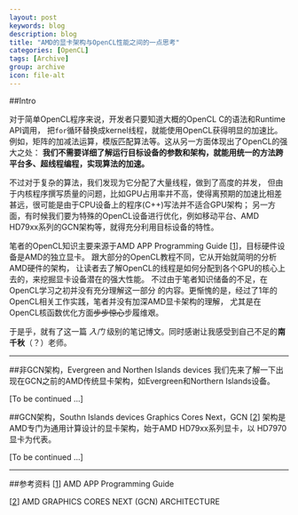 ```yaml
---
layout: post
keywords: blog
description: blog
title: "AMD的显卡架构与OpenCL性能之间的一点思考"
categories: [OpenCL]
tags: [Archive]
group: archive
icon: file-alt
---
```

##Intro

对于简单OpenCL程序来说，开发者只要知道大概的OpenCL C的语法和Runtime API调用，
把`for`循环替换成kernel线程，就能使用OpenCL获得明显的加速比。
例如，矩阵的加减法运算，模版匹配算法等。这从另一方面体现出了OpenCL的强大之处：
**我们不需要详细了解运行目标设备的参数和架构，就能用统一的方法跨平台多、超线程编程，实现算法的加速。**

不过对于复杂的算法，我们发现为它分配了大量线程，做到了高度的并发，
但由于内核程序撰写质量的问题，比如GPU占用率并不高，使得离预期的加速比相差甚远，很可能是由于CPU设备上的程序(C++)写法并不适合GPU架构；
另一方面，有时候我们要为特殊的OpenCL设备进行优化，例如移动平台、AMD HD79xx系列的GCN架构等，就得充分利用目标设备的特性。

笔者的OpenCL知识主要来源于AMD APP Programming Guide [[1]]，目标硬件设备是AMD的独立显卡。
跟大部分的OpenCL教程不同，它从开始就简明的分析AMD硬件的架构，
让读者去了解OpenCL的线程是如何分配到各个GPU的核心上去的，来挖掘显卡设备潜在的强大性能。
不过由于笔者知识储备的不足，在OpenCL学习之初并没有充分理解这一部分
的内容。更惭愧的是，经过了1年的OpenCL相关工作实践，笔者并没有加深AMD显卡架构的理解，
尤其是在OpenCL核函数优化方面<del>步步惊心</del>步履维艰。

于是乎，就有了这一篇 *入门* 级别的笔记博文。同时感谢让我感受到自己不足的**南千秋**（？）老师。
***************

##非GCN架构，Evergreen and Northen Islands devices
我们先来了解一下出现在GCN之前的AMD传统显卡架构，如Evergreen和Northern Islands设备。

[To be continued ...]

##GCN架构，Southn Islands devices
Graphics Cores Next，GCN [[2]] 架构是AMD专门为通用计算设计的显卡架构，始于AMD HD79xx系列显卡，以
HD7970显卡为代表。

[To be continued ...]

***************
##参考资料
[[1]] AMD APP Programming Guide

[[2]] AMD GRAPHICS CORES NEXT (GCN) ARCHITECTURE

[1]: http://developer.amd.com/download/AMD_Accelerated_Parallel_Processing_OpenCL_Programming_Guide.pdf
[2]: http://www.amd.com/us/Documents/GCN_Architecture_whitepaper.pdf




